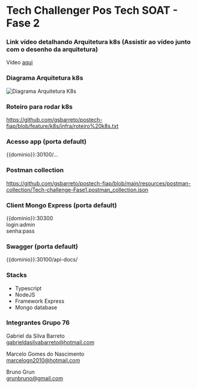 # Tech Challenger Pos Tech SOAT - Fase 2

### Link vídeo detalhando Arquitetura k8s (Assistir ao vídeo junto com o desenho da arquitetura)
Vídeo <a href="https://www.youtube.com/watch?v=XIh6OoHhGBs" target="_blank">aqui</a>

### Diagrama Arquitetura k8s
![Diagrama Arquitetura K8s](https://github.com/gsbarreto/postech-fiap/assets/10748518/9851466f-df08-49f2-8aa5-c43ffeaa6b18)

### Roteiro para rodar k8s
https://github.com/gsbarreto/postech-fiap/blob/feature/k8s/infra/roteiro%20k8s.txt

### Acesso app (porta default)
{{dominio}}:30100/...

### Postman collection
https://github.com/gsbarreto/postech-fiap/blob/main/resources/postman-collection/Tech-challenge-Fase1.postman_collection.json

### Client Mongo Express (porta default)
{{dominio}}:30300 <br>
login:admin <br>
senha:pass

### Swagger (porta default)
{{dominio}}:30100/api-docs/

### Stacks
- Typescript
- NodeJS
- Framework Express
- Mongo database

### Integrantes Grupo 76

Gabriel da Silva Barreto<br>
gabrieldasilvabarreto@hotmail.com

Marcelo Gomes do Nascimento <br>
marcelogn2010@hotmail.com

Bruno Grun <br>
grunbruno@gmail.com 

